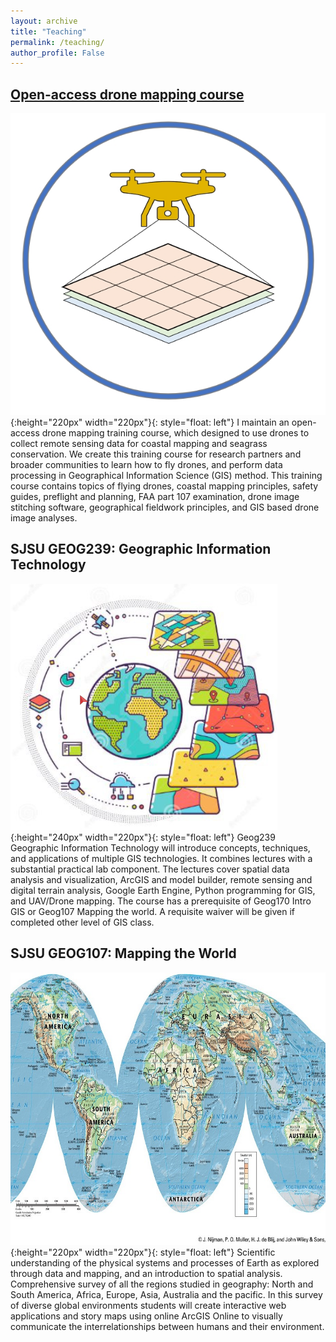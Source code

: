 ```yaml
---
layout: archive
title: "Teaching"
permalink: /teaching/
author_profile: False
---
```


## [Open-access drone mapping course](https://gis-yang.github.io/DroneMapping/)
![image](/images/dronetraining.jpg){:height="220px" width="220px"}{: style="float: left"}
I maintain an open-access drone mapping training course, which designed to use drones to collect remote sensing data for coastal mapping and seagrass conservation. We create this training course for research partners and broader communities to learn how to fly drones, and perform data processing in Geographical Information Science (GIS) method. This training course contains topics of flying drones, coastal mapping principles, safety guides, preflight and planning, FAA part 107 examination, drone image stitching software, geographical fieldwork principles, and GIS based drone image analyses. 


## SJSU GEOG239: Geographic Information Technology 
![image](/images/gis.png){:height="240px" width="220px"}{: style="float: left"}
Geog239 Geographic Information Technology will introduce concepts, techniques, and applications of multiple GIS technologies. It combines lectures with a substantial practical lab component. The lectures cover spatial data analysis and visualization, ArcGIS and model builder, remote sensing and digital terrain analysis, Google Earth Engine, Python programming for GIS, and UAV/Drone mapping. The course has a prerequisite of Geog170 Intro GIS or Geog107 Mapping the world. A requisite waiver will be given if completed other level of GIS class.


## SJSU GEOG107: Mapping the World 
![image](/images/worldgeography.jpg){:height="220px" width="220px"}{: style="float: left"}
Scientific understanding of the physical systems and processes of Earth as explored through data and mapping, and an introduction to spatial analysis. Comprehensive survey of all the regions studied in geography: North and South America, Africa, Europe, Asia, Australia and the pacific. In this survey of diverse global environments students will create interactive web applications and story maps using online ArcGIS Online to visually communicate the interrelationships between humans and their environment.


